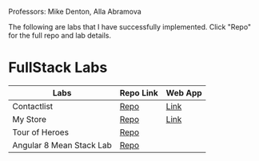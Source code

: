 Professors:
Mike Denton, Alla Abramova

The following are labs that I have successfully implemented.
Click "Repo" for the full repo and lab details.

# FullStack Labs

Labs | Repo Link | Web App
--- | --- | ---
Contactlist |[Repo](https://github.com/lilianyangc/mean-contactlist-angular2) | [Link](https://sleepy-badlands-17292.herokuapp.com/)
My Store |[Repo](https://github.com/lilianyangc/angular-qbxzyb) | [Link](https://stackblitz.com/edit/angular-qbxzyb)
Tour of Heroes|[Repo](https://github.com/lilianyangc/angular-tour-of-heroes) | 
Angular 8 Mean Stack Lab |[Repo](https://github.com/lilianyangc/Angular8MeanStack_Lab) | 
